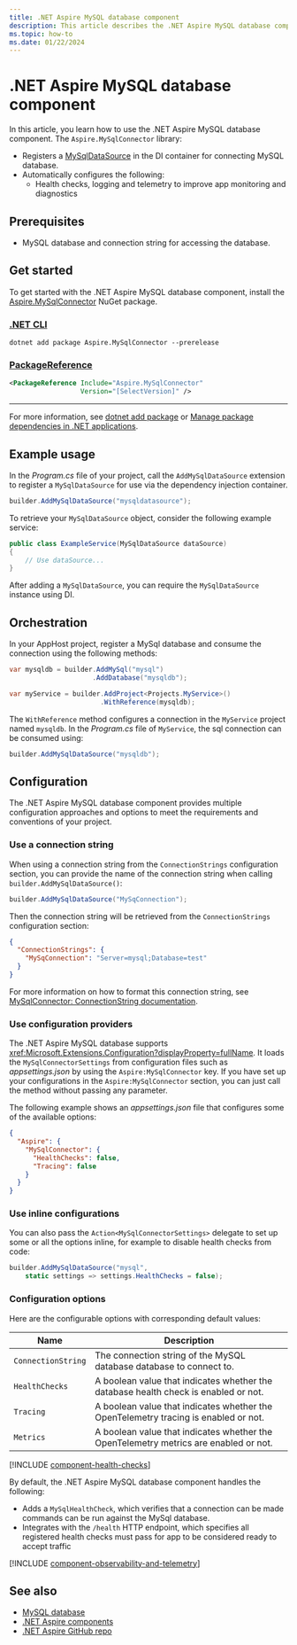 ```yaml
---
title: .NET Aspire MySQL database component
description: This article describes the .NET Aspire MySQL database component.
ms.topic: how-to
ms.date: 01/22/2024
---
```


# .NET Aspire MySQL database component

In this article, you learn how to use the .NET Aspire MySQL database component. The `Aspire.MySqlConnector` library:

- Registers a [MySqlDataSource](https://mysqlconnector.net/api/mysqlconnector/mysqldatasourcetype) in the DI container for connecting MySQL database.
- Automatically configures the following:
  - Health checks, logging and telemetry to improve app monitoring and diagnostics

## Prerequisites

- MySQL database and connection string for accessing the database.

## Get started

To get started with the .NET Aspire MySQL database component, install the [Aspire.MySqlConnector](https://www.nuget.org/packages/Aspire.MySqlConnector) NuGet package.

### [.NET CLI](#tab/dotnet-cli)

```dotnetcli
dotnet add package Aspire.MySqlConnector --prerelease
```

### [PackageReference](#tab/package-reference)

```xml
<PackageReference Include="Aspire.MySqlConnector"
                  Version="[SelectVersion]" />
```

---

For more information, see [dotnet add package](/dotnet/core/tools/dotnet-add-package) or [Manage package dependencies in .NET applications](/dotnet/core/tools/dependencies).

## Example usage

In the _Program.cs_ file of your project, call the `AddMySqlDataSource` extension to register a `MySqlDataSource` for use via the dependency injection container.

```csharp
builder.AddMySqlDataSource("mysqldatasource");
```

To retrieve your `MySqlDataSource` object, consider the following example service:

```csharp
public class ExampleService(MySqlDataSource dataSource)
{
    // Use dataSource...
}
```

After adding a `MySqlDataSource`, you can require the `MySqlDataSource` instance using DI.

## Orchestration

In your AppHost project, register a MySql database and consume the connection using the following methods:

```csharp
var mysqldb = builder.AddMySql("mysql")
                     .AddDatabase("mysqldb");

var myService = builder.AddProject<Projects.MyService>()
                       .WithReference(mysqldb);
```

The `WithReference` method configures a connection in the `MyService` project named `mysqldb`. In the _Program.cs_ file of `MyService`, the sql connection can be consumed using:

```csharp
builder.AddMySqlDataSource("mysqldb");
```

## Configuration

The .NET Aspire MySQL database component provides multiple configuration approaches and options to meet the requirements and conventions of your project.

### Use a connection string

When using a connection string from the `ConnectionStrings` configuration section, you can provide the name of the connection string when calling `builder.AddMySqlDataSource()`:

```csharp
builder.AddMySqlDataSource("MySqConnection");
```

Then the connection string will be retrieved from the `ConnectionStrings` configuration section:

```json
{
  "ConnectionStrings": {
    "MySqConnection": "Server=mysql;Database=test"
  }
}
```

For more information on how to format this connection string, see [MySqlConnector: ConnectionString documentation](https://mysqlconnector.net/connection-options/).

### Use configuration providers

The .NET Aspire MySQL database supports <xref:Microsoft.Extensions.Configuration?displayProperty=fullName>. It loads the `MySqlConnectorSettings` from configuration files such as _appsettings.json_ by using the `Aspire:MySqlConnector` key. If you have set up your configurations in the `Aspire:MySqlConnector` section, you can just call the method without passing any parameter.

The following example shows an _appsettings.json_ file that configures some of the available options:

```json
{
  "Aspire": {
    "MySqlConnector": {
      "HealthChecks": false,
      "Tracing": false
    }
  }
}
```

### Use inline configurations

You can also pass the `Action<MySqlConnectorSettings>` delegate to set up some or all the options inline, for example to disable health checks from code:

```csharp
builder.AddMySqlDataSource("mysql",
    static settings => settings.HealthChecks = false);
```

### Configuration options

Here are the configurable options with corresponding default values:

| Name               | Description                                                                          |
|--------------------|--------------------------------------------------------------------------------------|
| `ConnectionString` | The connection string of the MySQL database database to connect to.                  |
| `HealthChecks`     | A boolean value that indicates whether the database health check is enabled or not.  |
| `Tracing`          | A boolean value that indicates whether the OpenTelemetry tracing is enabled or not.  |
| `Metrics`          | A boolean value that indicates whether the OpenTelemetry metrics are enabled or not. |

[!INCLUDE [component-health-checks](../includes/component-health-checks.md)]

By default, the .NET Aspire MySQL database component handles the following:

- Adds a `MySqlHealthCheck`, which verifies that a connection can be made commands can be run against the MySql database.
- Integrates with the `/health` HTTP endpoint, which specifies all registered health checks must pass for app to be considered ready to accept traffic

[!INCLUDE [component-observability-and-telemetry](../includes/component-observability-and-telemetry.md)]

## See also

- [MySQL database](https://mysqlconnector.net/)
- [.NET Aspire components](../fundamentals/components-overview.md)
- [.NET Aspire GitHub repo](https://github.com/dotnet/aspire)
